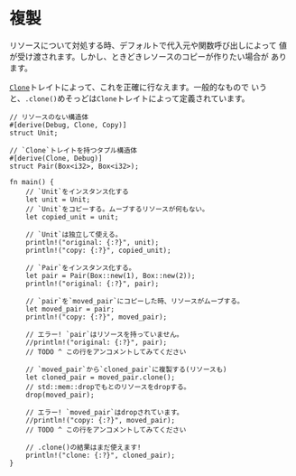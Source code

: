 # 複製

リソースについて対処する時、デフォルトで代入元や関数呼び出しによって
値が受け渡されます。しかし、ときどきレソースのコピーが作りたい場合が
あります。

[`Clone`][clone]トレイトによって、これを正確に行なえます。一般的なもので
いうと、`.clone()`めそっどは`Clone`トレイトによって定義されています。

```rust,editable
// リソースのない構造体
#[derive(Debug, Clone, Copy)]
struct Unit;

// `Clone`トレイトを持つタプル構造体
#[derive(Clone, Debug)]
struct Pair(Box<i32>, Box<i32>);

fn main() {
    // `Unit`をインスタンス化する
    let unit = Unit;
    // `Unit`をコピーする。ムーブするリソースが何もない。
    let copied_unit = unit;

    // `Unit`は独立して使える。
    println!("original: {:?}", unit);
    println!("copy: {:?}", copied_unit);

    // `Pair`をインスタンス化する。
    let pair = Pair(Box::new(1), Box::new(2));
    println!("original: {:?}", pair);

    // `pair`を`moved_pair`にコピーした時、リソースがムーブする。
    let moved_pair = pair;
    println!("copy: {:?}", moved_pair);

    // エラー! `pair`はリソースを持っていません。
    //println!("original: {:?}", pair);
    // TODO ^ この行をアンコメントしてみてください

    // `moved_pair`から`cloned_pair`に複製する(リソースも)
    let cloned_pair = moved_pair.clone();
    // std::mem::dropでもとのリソースをdropする。
    drop(moved_pair);

    // エラー! `moved_pair`はdropされています。
    //println!("copy: {:?}", moved_pair);
    // TODO ^ この行をアンコメントしてみてください

    // .clone()の結果はまだ使えます!
    println!("clone: {:?}", cloned_pair);
}
```

[clone]: https://doc.rust-lang.org/std/clone/trait.Clone.html
